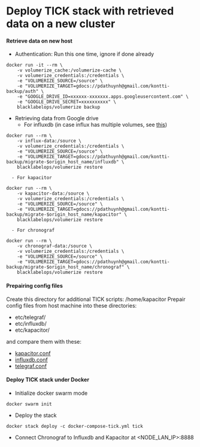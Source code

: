 # Deploy TICK stack with retrieved data on a new cluster

#### Retrieve data on new host
 - Authentication:
     Run this one time, ignore if done already
```
docker run -it --rm \
    -v volumerize_cache:/volumerize-cache \
    -v volumerize_credentials:/credentials \
    -e "VOLUMERIZE_SOURCE=/source" \
    -e "VOLUMERIZE_TARGET=gdocs://pdathuynh@gmail.com/kontti-backup/auth" \
    -e "GOOGLE_DRIVE_ID=xxxxxx-xxxxxxx.apps.googleusercontent.com" \
    -e "GOOGLE_DRIVE_SECRET=xxxxxxxxxx" \
    blacklabelops/volumerize backup
```
  
  - Retrieving data from Google drive
      - For influxdb (in case influx has multiple volumes, see [this](https://github.com/blacklabelops/volumerize))
```
docker run --rm \
    -v influx-data:/source \
    -v volumerize_credentials:/credentials \
    -e "VOLUMERIZE_SOURCE=/source" \
    -e "VOLUMERIZE_TARGET=gdocs://pdathuynh@gmail.com/kontti-backup/migrate-$origin_host_name/influxdb" \
    blacklabelops/volumerize restore
```

      - For kapacitor
```
docker run --rm \
    -v kapacitor-data:/source \
    -v volumerize_credentials:/credentials \
    -e "VOLUMERIZE_SOURCE=/source" \
    -e "VOLUMERIZE_TARGET=gdocs://pdathuynh@gmail.com/kontti-backup/migrate-$origin_host_name/kapacitor" \
    blacklabelops/volumerize restore
```

      - For chronograf
```
docker run --rm \
    -v chronograf-data:/source \
    -v volumerize_credentials:/credentials \
    -e "VOLUMERIZE_SOURCE=/source" \
    -e "VOLUMERIZE_TARGET=gdocs://pdathuynh@gmail.com/kontti-backup/migrate-$origin_host_name/chronograf" \
    blacklabelops/volumerize restore
```

#### Prepairing config files
Create this directory for additional TICK scripts: /home/kapacitor
Prepair config files from host machine into these directories:
 - etc/telegraf/
 - etc/influxdb/
 - etc/kapacitor/

and compare them with these:
   - [kapacitor.conf](https://github.com/influxdata/sandbox/blob/master/kapacitor/config/kapacitor.conf)
   - [influxdb.conf](https://github.com/influxdata/sandbox/blob/master/influxdb/config/influxdb.conf)
   - [telegraf.conf](https://github.com/influxdata/sandbox/blob/master/telegraf/telegraf.conf)

#### Deploy TICK stack under Docker
 - Initialize docker swarm mode
```
docker swarm init
```
 - Deploy the stack
```
docker stack deploy -c docker-compose-tick.yml tick
```
 - Connect Chronograf to Influxdb and Kapacitor at <NODE_LAN_IP>:8888


